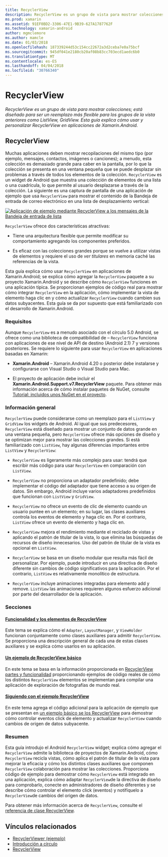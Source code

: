 ```yaml
---
title: RecyclerView
description: RecyclerView es un grupo de vista para mostrar colecciones; está diseñado para ser un reemplazo más flexible para los grupos de la vista anteriores como ListView, GridView.  Esta guía explica cómo usar y personalizar RecyclerView en aplicaciones de Xamarin.Android.
ms.prod: xamarin
ms.assetid: 91EF0BD2-3306-47E1-9B39-627A1787762F
ms.technology: xamarin-android
author: mgmclemore
ms.author: mamcle
ms.date: 01/03/2018
ms.openlocfilehash: 187339244d53c154cc22672a3d2ceba7e0a75bcf
ms.sourcegitcommit: 945df041e2180cb20af08b83cc703ecd1aedc6b0
ms.translationtype: MT
ms.contentlocale: es-ES
ms.lasthandoff: 04/04/2018
ms.locfileid: "30766340"
---
```

# <a name="recyclerview"></a>RecyclerView

_RecyclerView es un grupo de vista para mostrar colecciones; está diseñado para ser un reemplazo más flexible para los grupos de la vista anteriores como ListView, GridView.  Esta guía explica cómo usar y personalizar RecyclerView en aplicaciones de Xamarin.Android._

## <a name="recyclerview"></a>RecyclerView

Muchas aplicaciones deben mostrar recopilaciones del mismo tipo (por ejemplo, mensajes, contactos, imágenes o canciones); a menudo, esta colección es demasiado grande para caber en la pantalla, por lo que la colección se presenta en una ventana pequeña que se puede desplazar sin problemas a través de todos los elementos de la colección.
`RecyclerView` es un widget de Android que muestra una colección de elementos de una lista o una cuadrícula, lo que permite al usuario desplazarse a través de la colección. La siguiente es una captura de pantalla de una aplicación de ejemplo que usa `RecyclerView` para mostrar el contenido de la Bandeja de entrada de correo electrónico en una lista de desplazamiento vertical:

[![Aplicación de ejemplo mediante RecyclerView a los mensajes de la Bandeja de entrada de lista](images/01-recyclerview-example-sml.png)](images/01-recyclerview-example.png#lightbox)

`RecyclerView` ofrece dos características atractivas:

-  Tiene una arquitectura flexible que permite modificar su comportamiento agregando los componentes preferidos.

-  Es eficaz con las colecciones grandes porque se vuelve a utilizar vistas de elementos y requiere el uso de *ver titulares* en memoria caché las referencias de la vista.

Esta guía explica cómo usar `RecyclerView` en aplicaciones de Xamarin.Android; se explica cómo agregar la `RecyclerView` paquete a su proyecto Xamarin.Android y se describe cómo `RecyclerView` funciones en una aplicación típica. Se proporcionan ejemplos de código real para mostrar cómo integrar `RecyclerView` en la aplicación, cómo implementar la vista de elemento haga clic en y cómo actualizar `RecyclerView` cuando cambien sus datos subyacentes. Esta guía se da por supuesto que está familiarizado con el desarrollo de Xamarin.Android.


### <a name="requirements"></a>Requisitos

Aunque `RecyclerView` es a menudo asociado con el círculo 5.0 Android, se ofrece como una biblioteca de compatibilidad de &ndash; `RecyclerView` funciona con aplicaciones de ese nivel de API de destino (Android 2.1) 7 y versiones posteriores. Se requiere lo siguiente para usar `RecyclerView` en aplicaciones basadas en Xamarin:

-  **Xamarin.Android** &ndash; Xamarin.Android 4.20 o posterior debe instalarse y configurarse con Visual Studio o Visual Studio para Mac.

-  El proyecto de aplicación debe incluir el **Xamarin.Android.Support.v7.RecyclerView** paquete. Para obtener más información acerca de cómo instalar paquetes de NuGet, consulte [Tutorial: incluidos unos NuGet en el proyecto](https://docs.microsoft.com/visualstudio/mac/nuget-walkthrough).


### <a name="overview"></a>Información general

`RecyclerView` puede considerarse como un reemplazo para el `ListView` y `GridView` los widgets de Android. Al igual que sus predecesores, `RecyclerView` está diseñado para mostrar un conjunto de datos grande en una ventana pequeña, pero `RecyclerView` ofrece más opciones de diseño y se optimizan mejor para mostrar las colecciones grandes. Si está familiarizado con `ListView`, hay algunas diferencias importantes entre `ListView` y `RecyclerView`:

-   `RecyclerView` es ligeramente más complejo para usar: tendrá que escribir más código para usar `RecyclerView` en comparación con `ListView`.

-   `RecyclerView` no proporciona un adaptador predefinido; debe implementar el código del adaptador que tiene acceso a su origen de datos. Sin embargo, Android incluye varios adaptadores predefinidos que funcionan con `ListView` y `GridView`.

-   `RecyclerView` no ofrece un evento de clic de elemento cuando un usuario puntee en un elemento; en su lugar, las clases auxiliares controla los eventos de elemento y haga clic en. Por el contrario, `ListView` ofrece un evento de elemento y haga clic en.

-   `RecyclerView` mejora el rendimiento mediante el reciclado de vistas y aplicando el patrón de titular de la vista, lo que elimina las búsquedas de recursos de diseño innecesarios. Uso del patrón de titular de la vista es opcional en `ListView`.

-   `RecyclerView` se basa en un diseño modular que resulta más fácil de personalizar. Por ejemplo, puede introducir en una directiva de diseño diferente sin cambios de código significativos para la aplicación.
    Por el contrario, `ListView` es relativamente monolítico de estructura.

-   `RecyclerView` incluye animaciones integradas para elemento add y remove. `ListView` las animaciones requieren algunos esfuerzo adicional por parte del desarrollador de la aplicación.


### <a name="sections"></a>Secciones

#### <a name="recyclerview-parts-and-functionalityandroiduser-interfacelayoutsrecycler-viewparts-and-functionalitymd"></a>[Funcionalidad y los elementos de RecyclerView](~/android/user-interface/layouts/recycler-view/parts-and-functionality.md)

Este tema se explica cómo el `Adapter`, `LayoutManager`, y `ViewHolder` funcionan conjuntamente como clases auxiliares para admitir `RecyclerView`.
Se proporciona una descripción general de cada una de estas clases auxiliares y se explica cómo usarlos en su aplicación.

#### <a name="a-basic-recyclerview-exampleandroiduser-interfacelayoutsrecycler-viewrecyclerview-examplemd"></a>[Un ejemplo de RecyclerView básico](~/android/user-interface/layouts/recycler-view/recyclerview-example.md)

En este tema se basa en la información proporcionada en [RecyclerView partes y funcionalidad](~/android/user-interface/layouts/recycler-view/parts-and-functionality.md) proporcionando ejemplos de código reales de cómo los distintos `RecyclerView` elementos se implementan para compilar una aplicación de exploración de fotografías de mundo real.

#### <a name="extending-the-recyclerview-exampleandroiduser-interfacelayoutsrecycler-viewextending-the-examplemd"></a>[Siguiendo con el ejemplo RecyclerView](~/android/user-interface/layouts/recycler-view/extending-the-example.md)

En este tema agrega el código adicional para la aplicación de ejemplo que se presentan en [un ejemplo básico se los RecyclerView](~/android/user-interface/layouts/recycler-view/recyclerview-example.md) para demostrar cómo controlar eventos click de elemento y actualizar `RecyclerView` cuando cambios de origen de datos subyacente.


### <a name="summary"></a>Resumen

Esta guía introdujo el Android `RecyclerView` widget; explica cómo agregar el `RecyclerView` admite la biblioteca de proyectos de Xamarin.Android, cómo `RecyclerView` recicla vistas, cómo aplica el patrón de titular de la vista para mejorar la eficacia y cómo los distintos clases auxiliares que componen `RecyclerView` colaboración para mostrar las colecciones. Proporciona código de ejemplo para demostrar cómo `RecyclerView` está integrado en una aplicación, explica cómo adaptar `RecyclerView`de la directiva de diseño para comprobarlo, conecte en administradores de diseño diferentes y se describe cómo controlar el elemento click (eventos) y notifíquelo a `RecyclerView`de cambios del origen de datos.

Para obtener más información acerca de `RecyclerView`, consulte el [referencia de clase RecyclerView](https://developer.android.com/reference/android/support/v7/widget/RecyclerView.html).


## <a name="related-links"></a>Vínculos relacionados

- [RecyclerViewer (ejemplo)](https://developer.xamarin.com/samples/monodroid/android5.0/RecyclerViewer)
- [Introducción a círculo](~/android/platform/lollipop.md)
- [RecyclerView](https://developer.android.com/reference/android/support/v7/widget/RecyclerView.html)
